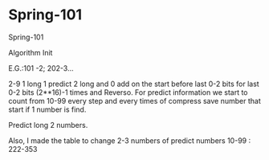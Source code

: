 # Spring-101
Spring-101

Algorithm Init

E.G.:101 -2; 202-3...

2-9 1 long  1  predict 2 long and 0 add on the start before last 0-2 bits for last 0-2 bits (2**16)-1 times and Reverso.
For predict information we start to count from 10-99 every step and every times of compress save number that start if 1 number is find.

Predict long 2 numbers.

Also, I made the table to change 2-3 numbers of predict numbers 10-99 : 222-353


